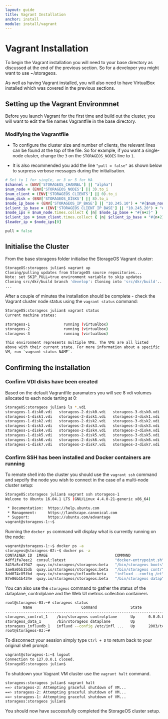 ```yaml
---
layout: guide
title: Vagrant Installation
anchor: install
module: install/vagrant
---
```


# Vagrant Installation

To begin the Vagrant installation you will need to your base directory as discussed at the end of the previous section.  So for a developer you might want to use ~/storageos.

As well as having Vagrant installed, you will also need to have VirtualBox installed which was covered in the previous sections.

## Setting up the Vagrant Environmnet

Before you launch Vagrant for the first time and build out the cluster, you will want to edit the file names Vagrantfile in the base directory.

### Modifying the Vagrantfile

* To configure the cluster size and number of clients, the relevant lines can be found at the top of the file.  So for example, if you want a single-node cluster, change the `3` on the `STORAGEOS_NODES` line to `1`.

* It is also recommended you add the line `"pull = false"` as shown below to surpress verbose messages during the initialisation.

```ruby
# Set to 1 for single, or 3 or 5 for HA
$channel = (ENV['STORAGEOS_CHANNEL'] || "alpha")
$num_node = (ENV['STORAGEOS_NODES'] || 3).to_i
$num_client = (ENV['STORAGEOS_CLIENTS'] || 0).to_i
$num_disk = (ENV['STORAGEOS_DISKS'] || 8).to_i
$node_ip_base = (ENV['STORAGEOS_IP_BASE'] || "10.245.10") + "#{$num_node}" + "."
$client_ip_base = (ENV['STORAGEOS_CLIENT_IP_BASE'] || "10.245.20") + "#{$num_client}" + "."
$node_ips = $num_node.times.collect { |n| $node_ip_base + "#{n+2}" }
$client_ips = $num_client.times.collect { |n| $client_ip_base + "#{n+2}" }
$leader_ip = $node_ips[0]

pull = false
```

## Initialise the Cluster

From the base storageos folder initialise the StorageOS Vagrant cluster:

```bash
StorageOS:storageos julian$ vagrant up
Cloning/pulling updates from StorageOS source repositories...
Note: set SKIP_PULL=true environment variable to skip updates
Cloning src/dkr/build branch 'develop': Cloning into 'src/dkr/build'...
...
```
After a couple of minutes the installation should be complete - check the Vagrant cluster node status using the `vagrant status` command:

```bash
StorageOS:storageos julian$ vagrant status
Current machine states:

storageos-1               running (virtualbox)
storageos-2               running (virtualbox)
storageos-3               running (virtualbox)

This environment represents multiple VMs. The VMs are all listed
above with their current state. For more information about a specific
VM, run `vagrant status NAME`.
```

## Confirming the installation

### Confirm VDI disks have been created

Based on the default Vagrantfile paramaters you will see 8 vdi volumes allocated to each node tarting at 0:

```bash
StorageOS:storageos julian$ ls *.vdi
storageos-1-disk0.vdi	storageos-2-disk0.vdi	storageos-3-disk0.vdi
storageos-1-disk1.vdi	storageos-2-disk1.vdi	storageos-3-disk1.vdi
storageos-1-disk2.vdi	storageos-2-disk2.vdi	storageos-3-disk2.vdi
storageos-1-disk3.vdi	storageos-2-disk3.vdi	storageos-3-disk3.vdi
storageos-1-disk4.vdi	storageos-2-disk4.vdi	storageos-3-disk4.vdi
storageos-1-disk5.vdi	storageos-2-disk5.vdi	storageos-3-disk5.vdi
storageos-1-disk6.vdi	storageos-2-disk6.vdi	storageos-3-disk6.vdi
storageos-1-disk7.vdi	storageos-2-disk7.vdi	storageos-3-disk7.vdi
```

### Confirm SSH has been installed and Docker containers are running

To remote shell into the cluster you should use the `vagrant ssh` command and sepcify the node you wish to connect in the case of a multi-node cluster setup:

```bash
StorageOS:storageos julian$ vagrant ssh storageos-1
Welcome to Ubuntu 16.04.1 LTS (GNU/Linux 4.4.0-21-generic x86_64)

 * Documentation:  https://help.ubuntu.com
 * Management:     https://landscape.canonical.com
 * Support:        https://ubuntu.com/advantage
vagrant@storageos-1:~$
```

Running the `docker ps` command will display what is currently running on the node:

```bash
vagrant@storageos-1:~$ docker ps -a
storageos@storageos-02:~$ docker ps -a
CONTAINER ID  IMAGE                              COMMAND                  CREATED        STATUS                  PORTS                                                                                                           NAMES
4dff1fa7eec2  consul:latest                      "docker-entrypoint.sh"   4 minutes ago  Up 3 minutes                                                                                                                            consul
3419a5cd1947  quay.io/storageos/storageos:beta   "/bin/storageos boots"   12 days ago    Exited (0) 12 days ago                                                                                                                  storageos_cli_run_1
1ae8a05b15db  quay.io/storageos/storageos:beta   "/bin/storageos contr"   12 days ago    Up 3 minutes            0.0.0.0:4222->4222/tcp, 0.0.0.0:8000->8000/tcp, 0.0.0.0:8222->8222/tcp, 0.0.0.0:80->8000/tcp                    storageos_control_1
3dd074c85fbd  quay.io/storageos/influxdb:beta    "influxd --config /et"   12 days ago    Up 3 minutes            2003/tcp, 4242/tcp, 8083/tcp, 8088/tcp, 25826/tcp, 8086/udp, 0.0.0.0:8086->8086/tcp, 0.0.0.0:25826->25826/udp   storageos_influxdb_1
87e86b1b434e  quay.io/storageos/storageos:beta   "/bin/storageos datap"   12 days ago    Up 4 minutes                                                                                                                            storageos_data_1
```

You can also use the `storageos` command to gather the status of the dataplane, controlplane and the Web UI metrics collection containers

```bash
root@storageos-03:~# storageos status
        Name                      Command               State                                                       Ports
-----------------------------------------------------------------------------------------------------------------------------------------------------------------------------
storageos_control_1    /bin/storageos controlplane      Up      0.0.0.0:4222->4222/tcp, 0.0.0.0:80->8000/tcp, 0.0.0.0:8222->8222/tcp
storageos_data_1       /bin/storageos dataplane         Up
storageos_influxdb_1   influxd --config /etc/infl ...   Up      2003/tcp, 25826/tcp, 0.0.0.0:25826->25826/udp, 4242/tcp, 8083/tcp, 0.0.0.0:8086->8086/tcp, 8086/udp, 8088/tcp
root@storageos-03:~#
```

To disconnect your session simply type `Ctrl + D` to return back to your original shell prompt:

```bash
vagrant@storageos-1:~$ logout
Connection to 127.0.0.1 closed.
StorageOS:storageos julian$
```

To shutdown your Vagrant VM cluster use the `vagrant halt` command.

```bash
storageos:storageos julian$ vagrant halt
==> storageos-3: Attempting graceful shutdown of VM...
==> storageos-2: Attempting graceful shutdown of VM...
==> storageos-1: Attempting graceful shutdown of VM...
storageos:storageos julian$
```


You should now have successfully completed the StorageOS cluster setup.
